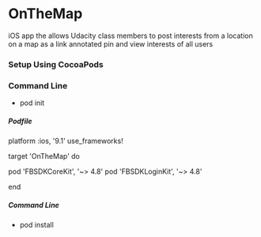 # OnTheMap
iOS app the allows Udacity class members to post interests from a location on a map as a link annotated pin and view interests of all users

### Setup Using CocoaPods
### Command Line
* pod init

##### Podfile
platform :ios, '9.1'
use_frameworks!

target 'OnTheMap' do

pod 'FBSDKCoreKit', '~> 4.8'
pod 'FBSDKLoginKit', '~> 4.8'

end

##### Command Line
* pod install
